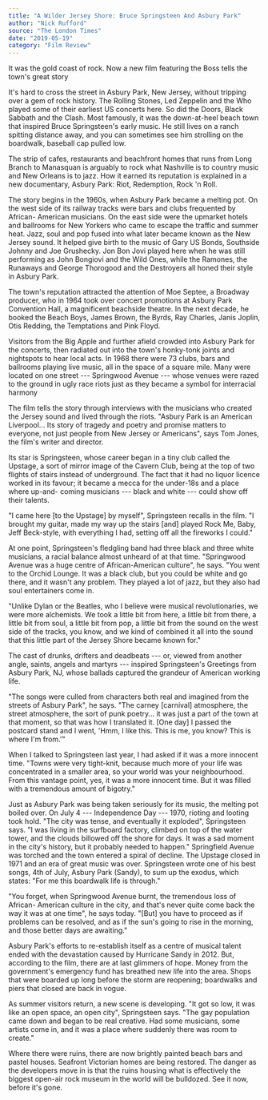 ```yaml
---
title: "A Wilder Jersey Shore: Bruce Springsteen And Asbury Park"
author: "Nick Rufford"
source: "The London Times"
date: "2019-05-19"
category: "Film Review"
---
```


It was the gold coast of rock. Now a new film featuring the Boss tells the town's great story

It's hard to cross the street in Asbury Park, New Jersey, without tripping over a gem of rock history. The Rolling Stones, Led Zeppelin and the Who played some of their earliest US concerts here. So did the Doors, Black Sabbath and the Clash. Most famously, it was the down-at-heel beach town that inspired Bruce Springsteen's early music. He still lives on a ranch spitting distance away, and you can sometimes see him strolling on the boardwalk, baseball cap pulled low.

The strip of cafes, restaurants and beachfront homes that runs from Long Branch to Manasquan is arguably to rock what Nashville is to country music and New Orleans is to jazz. How it earned its reputation is explained in a new documentary, Asbury Park: Riot, Redemption, Rock 'n Roll.

The story begins in the 1960s, when Asbury Park became a melting pot. On the west side of its railway tracks were bars and clubs frequented by African- American musicians. On the east side were the upmarket hotels and ballrooms for New Yorkers who came to escape the traffic and summer heat. Jazz, soul and pop fused into what later became known as the New Jersey sound. It helped give birth to the music of Gary US Bonds, Southside Johnny and Joe Grushecky. Jon Bon Jovi played here when he was still performing as John Bongiovi and the Wild Ones, while the Ramones, the Runaways and George Thorogood and the Destroyers all honed their style in Asbury Park.

The town's reputation attracted the attention of Moe Septee, a Broadway producer, who in 1964 took over concert promotions at Asbury Park Convention Hall, a magnificent beachside theatre. In the next decade, he booked the Beach Boys, James Brown, the Byrds, Ray Charles, Janis Joplin, Otis Redding, the Temptations and Pink Floyd.

Visitors from the Big Apple and further afield crowded into Asbury Park for the concerts, then radiated out into the town's honky-tonk joints and nightspots to hear local acts. In 1968 there were 73 clubs, bars and ballrooms playing live music, all in the space of a square mile. Many were located on one street --- Springwood Avenue --- whose venues were razed to the ground in ugly race riots just as they became a symbol for interracial harmony

The film tells the story through interviews with the musicians who created the Jersey sound and lived through the riots. "Asbury Park is an American Liverpool... Its story of tragedy and poetry and promise matters to everyone, not just people from New Jersey or Americans", says Tom Jones, the film's writer and director.

Its star is Springsteen, whose career began in a tiny club called the Upstage, a sort of mirror image of the Cavern Club, being at the top of two flights of stairs instead of underground. The fact that it had no liquor licence worked in its favour; it became a mecca for the under-18s and a place where up-and- coming musicians --- black and white --- could show off their talents.

"I came here [to the Upstage] by myself", Springsteen recalls in the film. "I brought my guitar, made my way up the stairs [and] played Rock Me, Baby, Jeff Beck-style, with everything I had, setting off all the fireworks I could."

At one point, Springsteen's fledgling band had three black and three white musicians, a racial balance almost unheard of at that time. "Springwood Avenue was a huge centre of African-American culture", he says. "You went to the Orchid Lounge. It was a black club, but you could be white and go there, and it wasn't any problem. They played a lot of jazz, but they also had soul entertainers come in.

"Unlike Dylan or the Beatles, who I believe were musical revolutionaries, we were more alchemists. We took a little bit from here, a little bit from there, a little bit from soul, a little bit from pop, a little bit from the sound on the west side of the tracks, you know, and we kind of combined it all into the sound that this little part of the Jersey Shore became known for."

The cast of drunks, drifters and deadbeats --- or, viewed from another angle, saints, angels and martyrs --- inspired Springsteen's Greetings from Asbury Park, NJ, whose ballads captured the grandeur of American working life.

"The songs were culled from characters both real and imagined from the streets of Asbury Park", he says. "The carney [carnival] atmosphere, the street atmosphere, the sort of punk poetry... it was just a part of the town at that moment, so that was how I translated it. [One day] I passed the postcard stand and I went, 'Hmm, I like this. This is me, you know? This is where I'm from.'"

When I talked to Springsteen last year, I had asked if it was a more innocent time. "Towns were very tight-knit, because much more of your life was concentrated in a smaller area, so your world was your neighbourhood. From this vantage point, yes, it was a more innocent time. But it was filled with a tremendous amount of bigotry."

Just as Asbury Park was being taken seriously for its music, the melting pot boiled over. On July 4 --- Independence Day --- 1970, rioting and looting took hold. "The city was tense, and eventually it exploded", Springsteen says. "I was living in the surfboard factory, climbed on top of the water tower, and the clouds billowed off the shore for days. It was a sad moment in the city's history, but it probably needed to happen." Springfield Avenue was torched and the town entered a spiral of decline. The Upstage closed in 1971 and an era of great music was over. Springsteen wrote one of his best songs, 4th of July, Asbury Park (Sandy), to sum up the exodus, which states: "For me this boardwalk life is through."

"You forget, when Springwood Avenue burnt, the tremendous loss of African- American culture in the city, and that's never quite come back the way it was at one time", he says today. "[But] you have to proceed as if problems can be resolved, and as if the sun's going to rise in the morning, and those better days are awaiting."

Asbury Park's efforts to re-establish itself as a centre of musical talent ended with the devastation caused by Hurricane Sandy in 2012. But, according to the film, there are at last glimmers of hope. Money from the government's emergency fund has breathed new life into the area. Shops that were boarded up long before the storm are reopening; boardwalks and piers that closed are back in vogue.

As summer visitors return, a new scene is developing. "It got so low, it was like an open space, an open city", Springsteen says. "The gay population came down and began to be real creative. Had some musicians, some artists come in, and it was a place where suddenly there was room to create."

Where there were ruins, there are now brightly painted beach bars and pastel houses. Seafront Victorian homes are being restored. The danger as the developers move in is that the ruins housing what is effectively the biggest open-air rock museum in the world will be bulldozed. See it now, before it's gone.